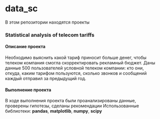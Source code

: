 # data_sc
В этом репозитории находятся проекты  

### Statistical analysis of telecom tariffs

#### Описание проекта

Необходимо выяснить какой тариф приносит больше денег, чтобы телеком компания смогла скорректировать рекламный бюджет.
Даны данные 500 пользователей условной телеком компании: кто они, откуда, каким тарифом пользуются, сколько звонков и сообщений каждый отправил за предыдущий год.

#### Выполнение проекта

В ходе выполнения проекта были проанализированы данные, проверены гипотезы, сделаны рекомендации
Использованные библиотеки: **pandas**, **matplotlib**, **numpy**, **scipy**
